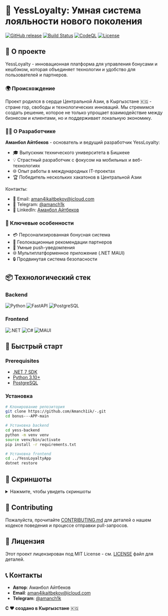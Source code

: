 # 🌟 YessLoyalty: Умная система лояльности нового поколения

[![GitHub release](https://img.shields.io/github/v/release/Amanch1ik/-.svg?style=for-the-badge)](https://github.com/Amanch1ik/-/releases)
[![Build Status](https://img.shields.io/github/actions/workflow/status/Amanch1ik/-/ci-cd.yml?style=for-the-badge)](https://github.com/Amanch1ik/-/actions)
[![CodeQL](https://img.shields.io/github/actions/workflow/status/Amanch1ik/-/codeql.yml?label=CodeQL&style=for-the-badge)](https://github.com/Amanch1ik/-/security/code-scanning)
[![License](https://img.shields.io/github/license/Amanch1ik/-.svg?style=for-the-badge)](https://github.com/Amanch1ik/-/blob/master/LICENSE)

## 🚀 О проекте

YessLoyalty - инновационная платформа для управления бонусами и кешбэком, которая объединяет технологии и удобство для пользователей и партнеров.

### 🌍 Происхождение

Проект родился в сердце Центральной Азии, в Кыргызстане 🇰🇬 - стране гор, свободы и технологических инноваций. Мы стремимся создать решение, которое не только упрощает взаимодействие между бизнесом и клиентами, но и поддерживает локальную экономику.

### 👨‍💻 О Разработчике

**Аманбол Айтбеков** - основатель и ведущий разработчик YessLoyalty:
- 🎓 Выпускник технического университета в Бишкеке
- 💡 Страстный разработчик с фокусом на мобильных и веб-технологиях
- 🌐 Опыт работы в международных IT-проектах
- 🏆 Победитель нескольких хакатонов в Центральной Азии

Контакты:
- 📧 Email: aman4ikaitbekov@icloud.com
- 💬 Telegram: [@amanch1k](https://t.me/amanch1ikk)
- 🔗 LinkedIn: [Аманбол Айтбеков](https://www.linkedin.com/in/amanaitbekov)

### 🔑 Ключевые особенности

- 💳 Персонализированная бонусная система
- 📍 Геолокационные рекомендации партнеров
- 🔔 Умные push-уведомления
- 🌐 Мультиплатформенное приложение (.NET MAUI)
- 🔒 Продвинутая система безопасности

## 📦 Технологический стек

### Backend
![Python](https://img.shields.io/badge/python-3670A0?style=for-the-badge&logo=python&logoColor=ffdd54)
![FastAPI](https://img.shields.io/badge/FastAPI-005571?style=for-the-badge&logo=fastapi)
![PostgreSQL](https://img.shields.io/badge/postgres-%23316192.svg?style=for-the-badge&logo=postgresql&logoColor=white)

### Frontend
![.NET](https://img.shields.io/badge/.NET-5C2D91?style=for-the-badge&logo=.net&logoColor=white)
![C#](https://img.shields.io/badge/c%23-%23239120.svg?style=for-the-badge&logo=c-sharp&logoColor=white)
![MAUI](https://img.shields.io/badge/MAUI-purple?style=for-the-badge&logo=dotnet&logoColor=white)

## 🚀 Быстрый старт

### Prerequisites
- [.NET 7 SDK](https://dotnet.microsoft.com/download/dotnet/7.0)
- [Python 3.10+](https://www.python.org/downloads/)
- [PostgreSQL](https://www.postgresql.org/download/)

### Установка

```bash
# Клонирование репозитория
git clone https://github.com/Amanch1ik/-.git
cd bonus---APP-main

# Установка backend
cd yess-backend
python -m venv venv
source venv/bin/activate
pip install -r requirements.txt

# Установка frontend
cd ../YessLoyaltyApp
dotnet restore
```

## 📸 Скриншоты

<details>
<summary>Нажмите, чтобы увидеть скриншоты</summary>

| Главный экран | Партнеры | Карта |
|--------------|----------|-------|
| ![Main](screenshots/main.png) | ![Partners](screenshots/partners.png) | ![Map](screenshots/map.png) |

</details>

## 🤝 Contributing

Пожалуйста, прочитайте [CONTRIBUTING.md](CONTRIBUTING.md) для деталей о нашем кодексе поведения и процессе отправки pull-запросов.

## 📄 Лицензия

Этот проект лицензирован под MIT License - см. [LICENSE](LICENSE) файл для деталей.

## 📞 Контакты

- **Автор**: Аманбол Айтбеков
- **Email**: aman4ikaitbekov@icloud.com
- **Telegram**: [@amanch1k](https://t.me/amanch1ikk)



**С ❤️ создано в Кыргызстане** 🇰🇬
